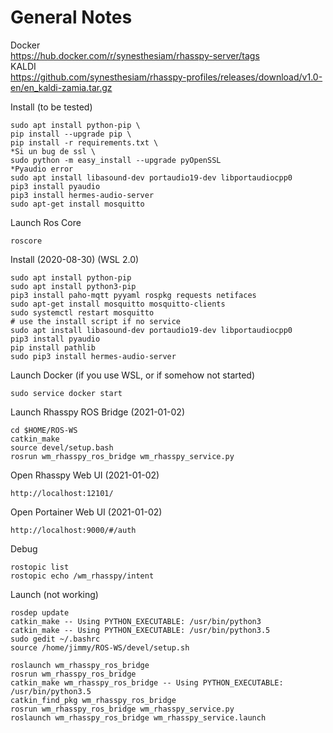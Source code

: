 
# General Notes

Docker  
https://hub.docker.com/r/synesthesiam/rhasspy-server/tags   
KALDI   
https://github.com/synesthesiam/rhasspy-profiles/releases/download/v1.0-en/en_kaldi-zamia.tar.gz 

Install (to be tested)
```
sudo apt install python-pip \
pip install --upgrade pip \
pip install -r requirements.txt \
*Si un bug de ssl \
sudo python -m easy_install --upgrade pyOpenSSL
*Pyaudio error
sudo apt install libasound-dev portaudio19-dev libportaudiocpp0
pip3 install pyaudio
pip3 install hermes-audio-server
sudo apt-get install mosquitto
```
Launch Ros Core
```
roscore
```

Install (2020-08-30) (WSL 2.0)
```
sudo apt install python-pip
sudo apt install python3-pip
pip3 install paho-mqtt pyyaml rospkg requests netifaces
sudo apt-get install mosquitto mosquitto-clients
sudo systemctl restart mosquitto
# use the install script if no service
sudo apt install libasound-dev portaudio19-dev libportaudiocpp0
pip3 install pyaudio
pip install pathlib
sudo pip3 install hermes-audio-server
```

Launch Docker (if you use WSL, or if somehow not started)
```
sudo service docker start
```

Launch Rhasspy ROS Bridge (2021-01-02)
```
cd $HOME/ROS-WS
catkin_make
source devel/setup.bash
rosrun wm_rhasspy_ros_bridge wm_rhasspy_service.py
```

Open Rhasspy Web UI (2021-01-02)
```
http://localhost:12101/
```

Open Portainer Web UI (2021-01-02)
```
http://localhost:9000/#/auth
```


Debug
```
rostopic list
rostopic echo /wm_rhasspy/intent
```

Launch (not working)
```
rosdep update
catkin_make -- Using PYTHON_EXECUTABLE: /usr/bin/python3
catkin_make -- Using PYTHON_EXECUTABLE: /usr/bin/python3.5
sudo gedit ~/.bashrc
source /home/jimmy/ROS-WS/devel/setup.sh
```
```
roslaunch wm_rhasspy_ros_bridge
rosrun wm_rhasspy_ros_bridge
catkin_make wm_rhasspy_ros_bridge -- Using PYTHON_EXECUTABLE: /usr/bin/python3.5
catkin_find_pkg wm_rhasspy_ros_bridge
rosrun wm_rhasspy_ros_bridge wm_rhasspy_service.py
roslaunch wm_rhasspy_ros_bridge wm_rhasspy_service.launch
```

